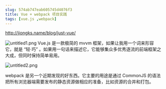 ```yaml
---
slug: 574ab747eab605745d4076f3
title: Vue + webpack 项目实践
tags: [vue.js ,webpack]
---
```


http://jiongks.name/blog/just-vue/

 ![untitled1.png](http:https://static.gaoqixhb.com/FgrPUsJkkggQud2_Nzg6SdLrOGO8)
Vue.js 是一款极简的 mvvm 框架，如果让我用一个词来形容它，就是 “轻·巧” 。如果用一句话来描述它，它能够集众多优秀逐流的前端框架之大成，但同时保持简单易用。


  ![untitled2.png](http:https://static.gaoqixhb.com/FlqkGboSqPBib-7I_Y8ziO5MvErF)
  
  webpack 是另一个近期发现的好东西。它主要的用途是通过 CommonJS 的语法把所有浏览器端需要发布的静态资源做相应的准备，比如资源的合并和打包。
